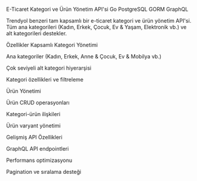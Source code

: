 E-Ticaret Kategori ve Ürün Yönetim API'si
Go
PostgreSQL
GORM
GraphQL

Trendyol benzeri tam kapsamlı bir e-ticaret kategori ve ürün yönetim API'si. Tüm ana kategorileri (Kadın, Erkek, Çocuk, Ev & Yaşam, Elektronik vb.) ve alt kategorileri destekler.

Özellikler
Kapsamlı Kategori Yönetimi

Ana kategoriler (Kadın, Erkek, Anne & Çocuk, Ev & Mobilya vb.)

Çok seviyeli alt kategori hiyerarşisi

Kategori özellikleri ve filtreleme

Ürün Yönetimi

Ürün CRUD operasyonları

Kategori-ürün ilişkileri

Ürün varyant yönetimi

Gelişmiş API Özellikleri

GraphQL API endpointleri

Performans optimizasyonu

Pagination ve sıralama desteği
